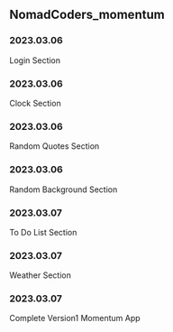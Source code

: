 ## NomadCoders_momentum

### 2023.03.06
Login Section

### 2023.03.06
Clock Section
### 2023.03.06
Random Quotes Section

### 2023.03.06
Random Background Section

### 2023.03.07
To Do List Section

### 2023.03.07
Weather Section
### 2023.03.07
Complete Version1 Momentum App
